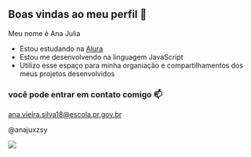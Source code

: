 ## Boas vindas ao meu perfil 💜

Meu nome é Ana Julia

- Estou estudando na [Alura](https://www.alura.com.br)
- Estou me desenvolvendo na linguagem JavaScript
- Utilizo esse espaço para minha organiação e compartilhamentos dos meus projetos desenvolvidos

### você pode entrar em contato comigo 📫

ana.vieira.silva18@escola.pr.gov.br

@anajuxzsy

![](https://media1.tenor.com/m/AvARs2YrawwAAAAd/skzpnk-mean-girls.gif)
